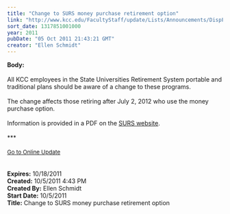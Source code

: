 ```yaml
---
title: "Change to SURS money purchase retirement option"
link: "http://www.kcc.edu/FacultyStaff/update/Lists/Announcements/DispForm.aspx?ID=467"
sort_date: 1317851001000
year: 2011
pubDate: "05 Oct 2011 21:43:21 GMT"
creator: "Ellen Schmidt"
---
```


<div><b>Body:</b> <div class="ExternalClassADE6F01A28F845D19CC7B5FBABA5D763">
<div><br />All KCC employees in the State Universities Retirement System portable and traditional plans should be aware of a change to these programs.</div>
<div><br />The change affects those retiring after July 2, 2012 who use the money purchase option.</div>
<div><br />Information is provided in a PDF on the <a href="http://www.surs.com/pdfs/forms/MoneyPurchaseFacts.pdf">SURS website</a>.<br /></div></div>
<div> </div>
<div>***</div>
<div> </div>
<div>
<div><font size="2"><a href="/FacultyStaff/update/Pages/dailyupdate.aspx">Go to Online Update</a></font></div>
<div><font size="2"></font> </div>
<div> </div></div>
<div></div></div>
<div><b>Expires:</b> 10/18/2011</div>
<div><b>Created:</b> 10/5/2011 4:43 PM</div>
<div><b>Created By:</b> Ellen Schmidt</div>
<div><b>Start Date:</b> 10/5/2011</div>
<div><b>Title:</b> Change to SURS money purchase retirement option</div>
